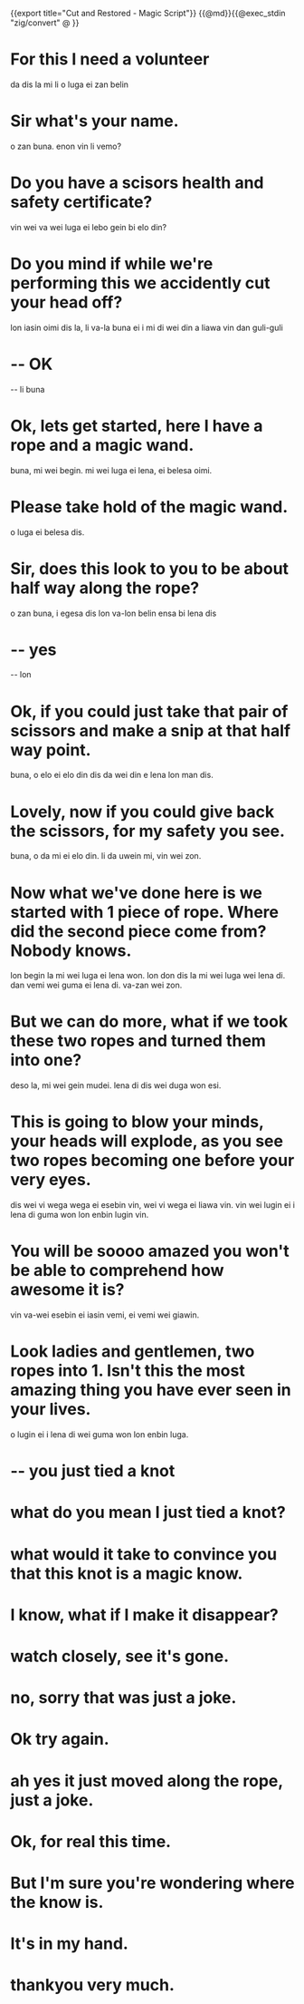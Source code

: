 {{export title="Cut and Restored - Magic Script"}}
{{@md}}{{@exec_stdin "zig/convert" @ }}

# For this I need a volunteer

da dis la mi li o luga ei zan belin

# Sir what's your name.

o zan buna. enon vin li vemo?

# Do you have a scisors health and safety certificate?

vin wei va wei luga ei lebo gein bi elo din?

# Do you mind if while we're performing this we accidently cut your head off?

lon iasin oimi dis la, li va-la buna ei i mi di wei din a liawa vin dan guli-guli

# -- OK

-- li buna

# Ok, lets get started, here I have a rope and a magic wand.

buna, mi wei begin. mi wei luga ei lena, ei belesa oimi.

# Please take hold of the magic wand.

o luga ei belesa dis.

# Sir, does this look to you to be about half way along the rope?

o zan buna, i egesa dis lon va-lon belin ensa bi lena dis

# -- yes

-- lon

# Ok, if you could just take that pair of scissors and make a snip at that half way point.

buna, o elo ei elo din dis da wei din e lena lon man dis. 

# Lovely, now if you could give back the scissors, for my safety you see.

buna, o da mi ei elo din. li da uwein mi, vin wei zon.

# Now what we've done here is we started with 1 piece of rope. Where did the second piece come from?  Nobody knows. 

lon begin la mi wei luga ei lena won. lon don dis la mi wei luga wei lena di. dan vemi wei guma ei lena di. va-zan wei zon.

# But we can do more, what if we took these two ropes and turned them into one?

deso la, mi wei gein mudei. lena di dis wei duga won esi.

# This is going to blow your minds, your heads will explode, as you see two ropes becoming one before your very eyes.

dis wei vi wega wega ei esebin vin, wei vi wega ei liawa vin. vin wei lugin ei i lena di guma won lon enbin lugin vin.

# You will be soooo amazed you won't be able to comprehend how awesome it is?

vin va-wei esebin ei iasin vemi, ei vemi wei giawin.

# Look ladies and gentlemen, two ropes into 1. Isn't this the most amazing thing you have ever seen in your lives.

o lugin ei i lena di wei guma won lon enbin luga.

# -- you just tied a knot

# what do you mean I just tied a knot?

# what would it take to convince you that this knot is a magic know.

# I know, what if I make it disappear? 

# watch closely, see it's gone.

# no, sorry that was just a joke. 

# Ok try again.

# ah yes it just moved along the rope, just a joke.

# Ok, for real this time.

# But I'm sure you're wondering where the know is.

# It's in my hand.

# thankyou very much.

